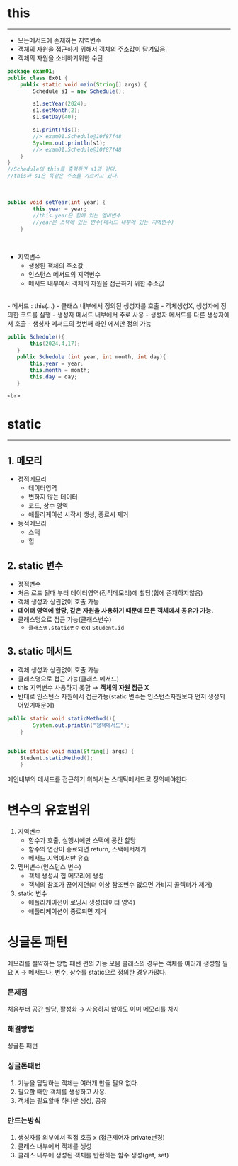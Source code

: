 # this
- - -
- 모든메서드에 존재하는 지역변수
- 객체의 자원을 접근하기 위해서 객체의 주소값이 담겨있음.
- 객체의 자원을 소비하기위한 수단

```java
package exam01;
public class Ex01 {
    public static void main(String[] args) {
        Schedule s1 = new Schedule();

        s1.setYear(2024);
        s1.setMonth(2);
        s1.setDay(40);

        s1.printThis();
        //> exam01.Schedule@10f87f48
        System.out.println(s1);
        //> exam01.Schedule@10f87f48
    }
}
//Schedule의 this를 출력하면 s1과 같다.
//this와 s1은 똑같은 주소를 가르키고 있다.
```

<br>

```java
public void setYear(int year) {
        this.year = year;
        //this.year은 힙에 있는 멤버변수
        //year은 스택에 있는 변수(메서드 내부에 있는 지역변수)
    }
```



<br>

- 지역변수
	- 생성된 객체의 주소값
    - 인스턴스 메서드의 지역변수
    - 메서드 내부에서 객체의 자원을 접근하기 위한 주소값
<br>
- 메서드 : this(...)
	- 클래스 내부에서 정의된 생성자를 호출
    - 객체생성X, 생성자에 정의한 코드를 실행
    - 생성자 메서드 내부에서 주로 사용
	- 생성자 메서드를 다른 생성자에서 호출
	- 생성자 메서드의 첫번째 라인 에서만 정의 가능
    
 ```java
 public Schedule(){
        this(2024,4,17);
    }
    public Schedule (int year, int month, int day){
        this.year = year;
        this.month = month;
        this.day = day;
    }
 ```
    
    <br>
    

# static 
- - -
## 1. 메모리
- 정적메모리
	- 데이터영역
    - 변하지 않는 데이터
    - 코드, 상수 영역
    - 애플리케이션 시작시 생성, 종료시 제거
- 동적메모리
	- 스택
    - 힙
## 2. static 변수
- 정적변수
- 처음 로드 될때 부터 데이터영역(정적메모리)에 할당(힙에 존재하지않음)
- 객체 생성과 상관없이 호출 가능
- **데이터 영역에 할당, 같은 자원을 사용하기 때문에 모든 객체에서 공유가 가능.**
- 클래스명으로 접근 가능(클래스변수)
	- `클래스명.static변수` ex) `Student.id`
  

## 3. static 메서드
- 객체 생성과 상관없이 호출 가능
- 클래스명으로 접근 가능(클래스 메서드)
- this 지역변수 사용하지 못함 → **객체의 자원 접근 X**
- 반대로 인스턴스 자원에서 접근가능(static 변수는 인스턴스자원보다 먼저 생성되어있기때문에)
```java
public static void staticMethod(){
        System.out.println("정적메서드");
    }
    
    
public static void main(String[] args) {
	Student.staticMethod(); 
    }
```

메인내부의 메서드를 접근하기 위해서는 스태틱메서드로 정의해야한다.

# 변수의 유효범위
1. 지역변수
	- 함수가 호출, 실행시에만 스택에 공간 할당
    - 함수의 연산이 종료되면 return, 스택에서제거
	- 메서드 지역에서만 유효
2. 멤버변수(인스턴스 변수)
	- 객체 생성시 힙 메모리에 생성
    - 객체의 참조가 끊어지면(더 이상 참조변수 없으면 가비지 콜렉터가 제거)
3. static 변수
	- 애플리케이션이 로딩시 생성(데이터 영역)
    - 애플리케이션이 종료되면 제거

# 싱글톤 패턴

메모리를 절약하는 방법 패턴
편의 기능 모음 클래스의 경우는 객체를 여러개 생성할 필요 X → 메서드나, 변수, 상수를 static으로 정의한 경우가많다.

### 문제점
처음부터 공간 할당, 활성화 → 사용하지 않아도 이미 메모리를 차지

### 해결방법
싱글톤 패턴

### 싱글톤패턴
1) 기능을 담당하는 객체는 여러개 만들 필요 없다.
2) 필요할 때만 객체를 생성하고 사용.
3) 객체는 필요할때 하나만 생성, 공유

### 만드는방식
1) 생성자를 외부에서 직접 호출 x (접근제어자 private변경)
2) 클래스 내부에서 객체를 생성
3) 클래스 내부에 생성된 객체를 반환하는 함수 생성(get, set)


